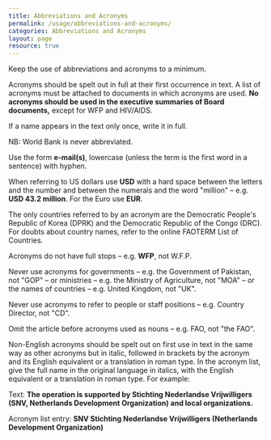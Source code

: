 ```yaml
---
title: Abbreviations and Acronyms
permalink: /usage/abbreviations-and-acronyms/
categories: Abbreviations and Acronyms
layout: page
resource: true
---
```



Keep the use of abbreviations and acronyms to a minimum.

Acronyms should be spelt out in full at their first occurrence in text. A list of acronyms must be attached to documents in which acronyms are used. __No acronyms should be used in the executive summaries of Board documents,__ except for WFP and HIV/AIDS.

If a name appears in the text only once, write it in full.

NB: World Bank is never abbreviated.

Use the form __e-mail(s)__, lowercase (unless the term is the first word in a sentence) with hyphen.

When referring to US dollars use __USD__ with a hard space between the letters and the number and between the numerals and the word "million" – e.g. __USD 43.2 million__. For the Euro use __EUR__.

The only countries referred to by an acronym are the Democratic People's Republic of Korea (DPRK) and the Democratic Republic of the Congo (DRC). For doubts about country names, refer to the online FAOTERM List of Countries.

Acronyms do not have full stops – e.g. __WFP__, not W.F.P.

Never use acronyms for governments – e.g. the Government of Pakistan, not "GOP" – or ministries – e.g. the Ministry of Agriculture, not "MOA" – or the names of countries – e.g. United Kingdom, not "UK".


Never use acronyms to refer to people or staff positions – e.g. Country Director, not "CD".

Omit the article before acronyms used as nouns – e.g. FAO, not "the FAO".

Non-English acronyms should be spelt out on first use in text in the same way as other acronyms but in italic, followed in brackets by the acronym and its English equivalent or a translation in roman type. In the acronym list, give the full name in the original language in italics, with the English equivalent or a translation in roman type. For example:

Text:
__The operation is supported by Stichting Nederlandse Vrijwilligers (SNV, Netherlands Development Organization) and local organizations.__

Acronym list entry:
__SNV Stichting Nederlandse Vrijwilligers (Netherlands Development Organization)__